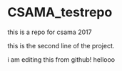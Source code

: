# CSAMA_testrepo
this is a repo for csama 2017

this is the second line of the project. 

i am editing this from github! hellooo
